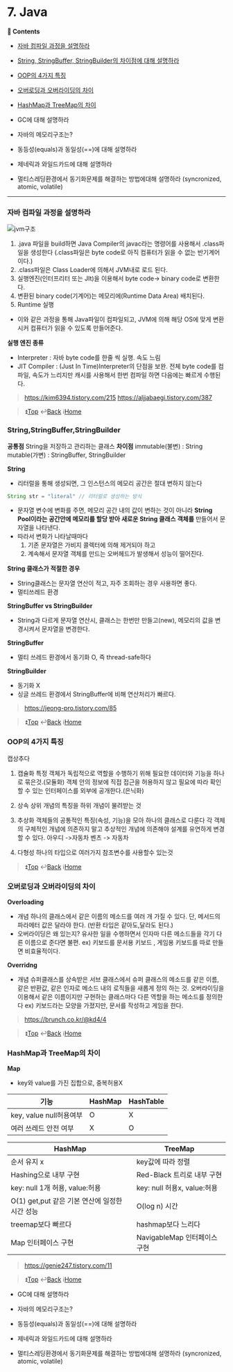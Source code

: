 # 7. Java
**:book: Contents**
* [자바 컴파일 과정을 설명하라](#자바-컴파일-과정을-설명하라)
* [String, StringBuffer, StringBuilder의 차이점에 대해 설명하라](#String,StringBuffer,StringBuilder)
* [OOP의 4가지 특징](#OOP의-4가지-특징)
* [오버로딩과 오버라이딩의 차이](#오버로딩과-오버라이딩의-차이)
* [HashMap과 TreeMap의 차이](#HashMap과-TreeMap의-차이)

* GC에 대해 설명하라							
* 자바의 메모리구조는?							
* 동등성(equals)과 동일성(==)에 대해 설명하라							
* 제네릭과 와일드카드에 대해 설명하라							
* 멀티스레딩환경에서 동기화문제를 해결하는 방법에대해 설명하라 (syncronized, atomic, volatile)

---

### 자바 컴파일 과정을 설명하라
![jvm구조](https://user-images.githubusercontent.com/55946791/80935310-02bbd180-8e07-11ea-8723-b1f09125e26c.jpg)

1. .java 파일을 build하면 Java Compiler의 javac라는 명령어를 사용해서 .class파일을 생성한다
(.class파일은 byte code로 아직 컴퓨터가 읽을 수 없는 반기계어 이다.)
3. .class파일은 Class Loader에 의해서 JVM내로 로드 된다.
4. 실행엔진(인터프리터 또는 JIt)을 이용해서 byte code-> binary code로 변환한다.
5. 변환된 binary code(기계어)는 메모리에(Runtime Data Area) 배치된다.
6. Runtime 실행
- 이와 같은 과정을 통해 Java파일이 컴파일되고, JVM에 의해 해당 OS에 맞게 변환시커 컴퓨터가 읽을 수 있도록 만들어준다.

**실행 엔진 종류**
- Interpreter : 자바 byte code를 한줄 씩 실행. 속도 느림
- JIT Compiler : (Just In Time)Interpreter의 단점을 보완.
전체 byte code를 컴파일, 속도가 느리지만 캐시를 사용해서
한번 컴파일 하면 다음에는 빠르게 수행된다.


> <https://kim6394.tistory.com/215>
<https://aljjabaegi.tistory.com/387>

> :arrow_double_up:[Top](#7-java)    :leftwards_arrow_with_hook:[Back](https://github.com/devham76/tech-interview-studyw#7-java)    :information_source:[Home](https://github.com/devham76/tech-intervie-studyw#tech-interview)

### String,StringBuffer,StringBuilder
**공통점**
String을 저장하고 관리하는 클래스
**차이점**
immutable(불변) : String
mutable(가변) : StringBuffer, StringBuilder

**String**
- 리터럴을 통해 생성되면, 그 인스턴스의 메모리 공간은 절대 변하지 않는다
```java
String str = "literal" // 리터럴로 생성하는 방식
```
- 문자열 변수에 변화를 주면, 메모리 공간 내의 값이 변하는 것이 아니라
__String Pool이라는 공간안에 메모리를 할당 받아 새로운 String 클래스 객체를__ 만들어서
문자열을 나타낸다.
- 따라서 변화가 나타날때마다
    1. 기존 문자열은 가비지 콜렉터에 의해 제거되야 하고
    2. 계속해서 문자열 객체를 만드는 오버헤드가 발생해서 성능이 떨어진다.

**String 클래스가 적절한 경우**
- String클래스는 문자열 연산이 적고, 자주 조회하는 경우 사용하면 좋다.
- 멀티쓰레드 환경

**StringBuffer vs StringBuilder**
- String과 다르게 문자열 연산시, 클래스는 한번만 만들고(new), 메모리의 값을 변경시켜서 문자열을 변경한다.

**StringBuffer**
- 멀티 쓰레드 환경에서 동기화 O, 즉 thread-safe하다

**StringBuilder**
- 동기화 X
- 싱글 쓰레드 환경에서 StringBuffer에 비해 연산처리가 빠르다.



> <https://jeong-pro.tistory.com/85>

> :arrow_double_up:[Top](#7-java)    :leftwards_arrow_with_hook:[Back](https://github.com/devham76/tech-interview-studyw#7-java)    :information_source:[Home](https://github.com/devham76/tech-intervie-studyw#tech-interview)

### OOP의 4가지 특징
캡상추다
1. 캡슐화
특정 객체가 독립적으로 역할을 수행하기 위해 필요한 데이터와 기능을 하나로 묶은것.(모듈화)
객체 안의 정보에 직접 접근을 허용하지 않고 필요에 따라 확인할 수 있는 인터페이스를 외부에 공개한다.(은닉화)

2. 상속
상위 개념의 특징을 하위 개념이 물려받는 것

3. 추상화
객체들의 공통적인 특징(속성, 기능)을 모아 하나의 클래스로 다룬다
각 객체의 구체적인 개념에 의존하지 말고 추상적인 개념에 의존해야 설계를 유연하게 변경할 수 있다.
아우디 ->자동차
벤츠 -> 자동차

4. 다형성
하나의 타입으로 여러가지 참조변수를 사용할수 있는것

> :arrow_double_up:[Top](#7-java)    :leftwards_arrow_with_hook:[Back](https://github.com/devham76/tech-interview-studyw#7-java)    :information_source:[Home](https://github.com/devham76/tech-intervie-studyw#tech-interview)

### 오버로딩과 오버라이딩의 차이
**Overloading**
- 개념
하나의 클래스에서 같은 이름의 메소드를 여러 개 가질 수 있다.
단, 메서드의 파라메터 값은 달라야 한다. (반환 타입은 같아도,달라도 된다.)
- 오버라이딩은 왜 있는지?
유사한 일을 수행하면서 인자마 다른 메소드들을 각기 다른 이름으로 준다면 불편.
ex) 키보드를 문서용 키보드 , 게임용 키보드를 따로 만들면 비효율적이다.

**Overridng**
- 개념
슈퍼클래스를 상속받은 서브 클래스에서 슈퍼 클래스의 메소드를 같은 이름, 같은 반환값,
같은 인자로 메소드 내의 로직들을 새롭게 정의 하는 것.
오버라이딩을 이용해서 같은 이름이지만 구현하는 클래스마다 다른 역할을 하는 메소드를 정의한다
ex) 키보드라는 모양을 가졌지만, 문서를 작성하고 게임을 한다.

> <https://brunch.co.kr/@kd4/4>

> :arrow_double_up:[Top](#7-java)    :leftwards_arrow_with_hook:[Back](https://github.com/devham76/tech-interview-studyw#7-java)    :information_source:[Home](https://github.com/devham76/tech-intervie-studyw#tech-interview)

### HashMap과 TreeMap의 차이
**Map**
- key와 value를 가진 집합으로, 중복허용X

|기능 | HashMap| HashTable|
|--|--|--|
|key, value  null허용여부| O | X|
| 여러 쓰레드 안전 여부 | X| O|

| HashMap| TreeMap|
|--|--|
| 순서 유지 x | key값에 따라 정렬|
| Hashing으로 내부 구현 | Red-Black 트리로 내부 구현|
|key: null 1개 허용, value:허용 | key: null 허용x, value:허용|
| O(1) get,put 같은 기본 연산에 일정한 시간 성능 | O(log n) 시간
| treemap보다 빠르다 | hashmap보다 느리다|
|Map 인터페이스 구현| NavigableMap 인터페이스 구현|

> <https://genie247.tistory.com/11>

> :arrow_double_up:[Top](#7-java)    :leftwards_arrow_with_hook:[Back](https://github.com/devham76/tech-interview-studyw#7-java)    :information_source:[Home](https://github.com/devham76/tech-intervie-studyw#tech-interview)


* GC에 대해 설명하라

* 자바의 메모리구조는?				
* 동등성(equals)과 동일성(==)에 대해 설명하라
* 제네릭과 와일드카드에 대해 설명하라		
* 멀티스레딩환경에서 동기화문제를 해결하는 방법에대해 설명하라 (syncronized, atomic, volatile)

